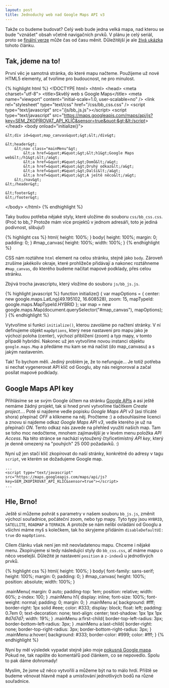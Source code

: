 ```yaml
---
layout: post
title: Jednoduchý web nad Google Maps API v3
---
```

	
<p>Takže co budeme budovat? Celý web bude jedna velká mapa, nad kterou se bude "vznášet" obsah včetně navigačních prvků. V plánu je celý seriál, proto se <a href="http://pokus.canes.cz/redir/maplatest">finální verze</a> může čas od času měnit. Důležitější je ale <a href="http://pokus.canes.cz/pages/map">živá ukázka</a> tohoto článku.</p>

<h2>Tak, jdeme na to!</h2>

<p>První věc je samotná stránka, do které mapu načteme. Použijeme už nové HTML5 elementy, ať tvoříme pro budoucnost, ne pro minulost.</p>

{% highlight html %}
&lt;!DOCTYPE html&gt;
&lt;html&gt;
&lt;head&gt;
	&lt;meta charset=&quot;utf-8&quot;&gt;
	&lt;title&gt;Skvělý web s Google Maps&lt;/title&gt;
	&lt;meta name=&quot;viewport&quot; content=&quot;initial-scale=1.0, user-scalable=no&quot; /&gt;
	&lt;link rel=&quot;stylesheet&quot; type=&quot;text/css&quot; href=&quot;/css/bb_css.css&quot; /&gt;
	&lt;script type=&quot;text/javascript&quot; src=&quot;/js/bb_js.js&quot;&gt;&lt;/script&gt;
	&lt;script type=&quot;text/javascript&quot; src=&quot;https://maps.googleapis.com/maps/api/js?key=SEM_ZKOPÍROVAT_API_KLÍČ&sensor=true&quot;&gt;&lt;/script&gt;
&lt;/head&gt;
&lt;body onload=&quot;initialize()&quot;&gt;

	&lt;div id=&quot;map_canvas&quot;&gt;&lt;/div&gt;

	&lt;header&gt;
		&lt;nav class="mainMenu"&gt;
			&lt;a href=&quot;#&quot;&gt;&lt;h1&gt;Google Maps web&lt;/h1&gt;&lt;/a&gt;
			&lt;a href=&quot;#&quot;&gt;Domů&lt;/a&gt;
			&lt;a href=&quot;#&quot;&gt;Druhý odkaz&lt;/a&gt;
			&lt;a href=&quot;#&quot;&gt;Další&lt;/a&gt;
			&lt;a href=&quot;#&quot;&gt;A ještě něco&lt;/a&gt;
		&lt;/nav&gt;
	&lt;/header&gt;
		
	&lt;footer&gt;
	&lt;/footer&gt;
&lt;/body&gt;
&lt;/html&gt;
{% endhighlight %}

<p>Taky budou potřeba nějaké styly, které uložíme do souboru <code>css/bb_css.css</code>. (Proč to bb_? Protože mám více projektů v jednom adresáři, toto je jediná podivnost, slibuju!)</p>

{% highlight css %}
html{
	height: 100%;
}
body{
	height: 100%;
	margin: 0;
	padding: 0;
}
#map_canvas{
	height: 100%;
	width: 100%;
}
{% endhighlight %}

<p>CSS nám roztáhne <code>html</code> element na celou stránku, stejně jako <code>body</code>. Zároveň zrušíme jakékoliv okraje, které prohlížeče přidávají a nakonec roztáhneme <code>#map_canvas</code>, do kterého budeme načítat mapové podklady, přes celou stránku.</p>

<p>Zbývá trocha javascriptu, který vložíme do souboru <code>js/bb_js.js</code>.</p>

{% highlight javascript %}
function initialize() {
var mapOptions = {
	center: new google.maps.LatLng(49.195102, 16.608528),
	zoom: 15,
	mapTypeId: google.maps.MapTypeId.HYBRID
};
var map = new google.maps.Map(document.querySelector("#map_canvas"), mapOptions);
}
{% endhighlight %}

<p>Vytvoříme si funkci <code>initialize()</code>, kterou zavoláme po načtení stránky. V ní definujeme objekt <code>mapOptions</code>, který nese nastavení pro mapu jako je výchozí poloha (center), výchozí přiblížení (zoom) a typ mapy, v tomto případě hybridní. Nakonec už jen vytvoříme novou instanci objektu <code>google.maps.Map</code> a předáme mu kam se má načíst (do map_canvasu) a s jakým nastavením.</p>

<p>Tak! To bychom měli. Jediný problém je, že to nefunguje... Je totiž potřeba si nechat vygenerovat API klíč od Googlu, aby nás neignoroval a začal posílat mapové podklady.</p>

<h2>Google Maps API key</h2>
<p>Přihlásíme se se svým Google účtem na stránku <a href="https://code.google.com/apis/console/">Google APIs</a> a asi ještě nemáme žádný projekt, tak si hned první vytvoříme tlačítkem <em>Create project...</em>. Poté si najdeme vedle popisku <em>Google Maps API v3</em> (asi třicáté shora) přepínač <em>OFF</em> a klikneme na něj. Pročteme :) a odsouhlasíme licenci a znovu si najdeme odkaz <em>Google Maps API v3</em>, vedle kterého je už na přepínači <em>ON</em>. Tento odkaz nás zavede na přehled využití našich map. Tam se toho moc nedočteme, mnohem zajímavější je v levém menu položka <em>API Access</em>. Na této stránce se nachází vytoužený čtyřicetimístný <em>API key</em>, který je denně omezený na "pouhých" 25 000 požadavků. :)</p>
<p>Nyní už jen stačí klíč zkopírovat do naší stránky, konkrétně do adresy v tagu <code>script</code>, ve kterém se dožadujeme Google map.</p>

<pre><code>...
&lt;script type=&quot;text/javascript&quot; src=&quot;https://maps.googleapis.com/maps/api/js?key=SEM_ZKOPÍROVAT_API_KLÍČ&sensor=true&quot;&gt;&lt;/script&gt;
...</code></pre>


<h2>Hle, Brno!</h2>

<p>Ještě si můžeme pohrát s parametry v našem souboru <code>bb_js.js</code>, změnit výchozí souřadnice, počáteční zoom, nebo typ mapy. Tyto typy jsou <code>HYBRID</code>, <code>SATELLITE</code>, <code>ROADMAP</code> a <code>TERRAIN</code>. A protože se nám nelíbí ovládání od Googlu a všichni máme myš s kolečkem, tak ho skryjeme přidáním <code>disableDefaultUI: true</code> do <code>mapOptions</code>.</p>

<p>Cílem článku však není jen mít neovladatenou mapu. Chceme i nějaké menu. Zkopírujeme si tedy následující styly do <code>bb_css.css</code>, ať máme mapu o něco veselejší. Důležité je nastavení <code>position</code> a <code>z-index</code>ů u jednotlivých prvků.</p>

{% highlight css %}
html{
	height: 100%;
}
body{
	font-family: sans-serif;
	height: 100%;
	margin: 0;
	padding: 0;
}
#map_canvas{
	height: 100%;
	position: absolute;
	width: 100%;
}

.mainMenu{
	margin: 0 auto;
	padding-top: 1em;
	position: relative;
	width: 60%;
	z-index: 100;
}
.mainMenu h1{
	display: inline;
	font-size: 100%;
	font-weight: normal;
	padding: 0;
	margin: 0;
}
.mainMenu a{
	background: #fff;
	border-right: 1px solid #eee;
	color: #333;
	display: block;
	float: left;
	padding: 0.7em 0;
	text-decoration: none;
	text-align: center;
	text-shadow: 1px 1px 1px #d7d7d7;
	width: 19%;
}
.mainMenu a:first-child{
	border-top-left-radius: 3px;
	border-bottom-left-radius: 3px;
}
.mainMenu a:last-child{
	border-right: none;
	border-top-right-radius: 3px;
	border-bottom-right-radius: 3px;
}
.mainMenu a:hover{
	background: #333;
	border-color: #999;
	color: #fff;
}
{% endhighlight %}

<p>Nyní by měl výsledek vypadat stejně jako moje <a href="http://pokus.canes.cz/pages/map">pokusná Google mapa</a>. Pokud ne, tak napište do komentářů pod článkem, co se nepovedlo. Spolu to pak dáme dohromady!</p>
<p>Myslím, že jsme už něco vytvořili a můžeme být na to málo hrdí. Příště se budeme věnovat hlavně mapě a umisťování jednotlivých bodů na různé souřadnice.</p>	
